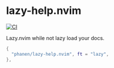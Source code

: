 # lazy-help.nvim
[![CI](https://github.com/phanen/lazy-help.nvim/actions/workflows/ci.yml/badge.svg?branch=master)](https://github.com/phanen/lazy-help.nvim/actions/workflows/ci.yml)

Lazy.nvim while not lazy load your docs.
```lua
{
  "phanen/lazy-help.nvim", ft = "lazy",
},
```
